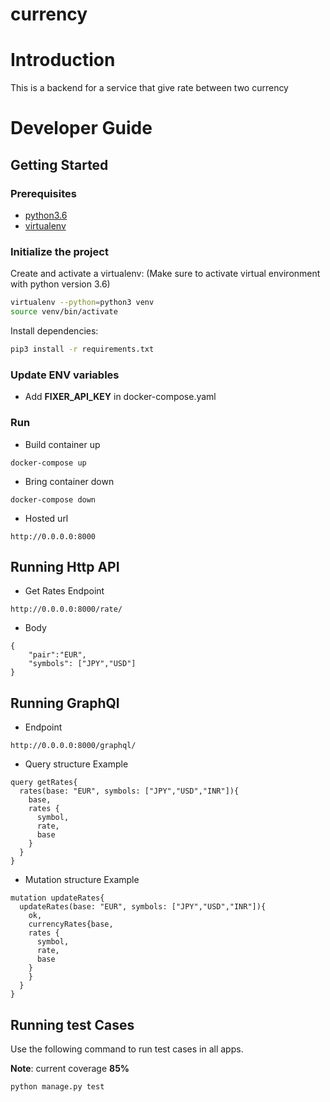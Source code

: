 # currency
# Introduction

This is a backend for a service that give rate between two currency
# Developer Guide

## Getting Started

### Prerequisites
- [python3.6](https://www.python.org/downloads/)
- [virtualenv](https://virtualenv.pypa.io/en/latest/)

### Initialize the project

Create and activate a virtualenv:
(Make sure to activate virtual environment with python version 3.6)

```bash
virtualenv --python=python3 venv
source venv/bin/activate
```

Install dependencies:

```bash
pip3 install -r requirements.txt
```

### Update ENV variables
- Add **FIXER_API_KEY** in docker-compose.yaml

### Run
- Build container up
~~~~
docker-compose up
~~~~
- Bring container down
~~~~
docker-compose down
~~~~
- Hosted url
~~~~
http://0.0.0.0:8000
~~~~

## Running Http API 
- Get Rates Endpoint
~~~~
http://0.0.0.0:8000/rate/
~~~~
- Body
~~~~
{
    "pair":"EUR",
    "symbols": ["JPY","USD"]
}
~~~~

## Running GraphQl 
- Endpoint
~~~~
http://0.0.0.0:8000/graphql/
~~~~
- Query structure Example
~~~~
query getRates{
  rates(base: "EUR", symbols: ["JPY","USD","INR"]){
    base,
    rates {
      symbol,
      rate,
      base
    }
  }
}
~~~~
- Mutation structure Example
~~~~
mutation updateRates{
  updateRates(base: "EUR", symbols: ["JPY","USD","INR"]){
    ok,
    currencyRates{base,
    rates {
      symbol,
      rate,
      base
    }
    }
  }
}
~~~~

## Running test Cases
Use the following command to run test cases in all apps.

**Note**: current coverage **85%**
```bash
python manage.py test
```
